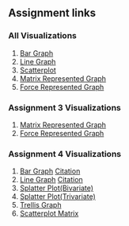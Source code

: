 ## Assignment links

### All Visualizations
1. [Bar Graph](https://bl.ocks.org/michaelttran/13669905bc144cf0e8b6784cdc7f70d8)
2. [Line Graph](https://bl.ocks.org/michaelttran/15e46ad5e3cb02ecf5564010d0d31e38)
3. [Scatterplot](https://bl.ocks.org/michaelttran/8e2543668a23884a31a6103d29276ab7)
4. [Matrix Represented Graph](https://bl.ocks.org/michaelttran/12bf801a883b514655aa212207bfc11b)
5. [Force Represented Graph](https://bl.ocks.org/michaelttran/98aa155beb54d8e18f3fd1ea05ceee32)

### Assignment 3 Visualizations
1. [Matrix Represented Graph](https://bl.ocks.org/michaelttran/12bf801a883b514655aa212207bfc11b)
2. [Force Represented Graph](https://bl.ocks.org/michaelttran/98aa155beb54d8e18f3fd1ea05ceee32)

### Assignment 4 Visualizations
1. [Bar Graph](https://bl.ocks.org/michaelttran/f7cc1b44fb0140232d61c4379723fb9d)
   [Citation](http://blockbuilder.org/elt12njo/76b484f5187c7ecfc83070dd81897327)
2. [Line Graph](https://bl.ocks.org/michaelttran/2d3681a812a31befeeea3a451d4a33e9)
  [Citation](https://bl.ocks.org/d3noob/402dd382a51a4f6eea487f9a35566de0)
3. [Splatter Plot(Bivariate)]()
4. [Splatter Plot(Trivariate)]()
5. [Trellis Graph]()
6. [Scatterplot Matrix]()





